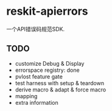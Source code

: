 # reskit-apierrors

一个API错误码规范SDK.

## TODO

- customize Debug & Display
- errorspace registry: done
- pvlost feature gate
- test harness with setup & teardown
- derive macro & adapt & force macro
- mapping
- extra information
